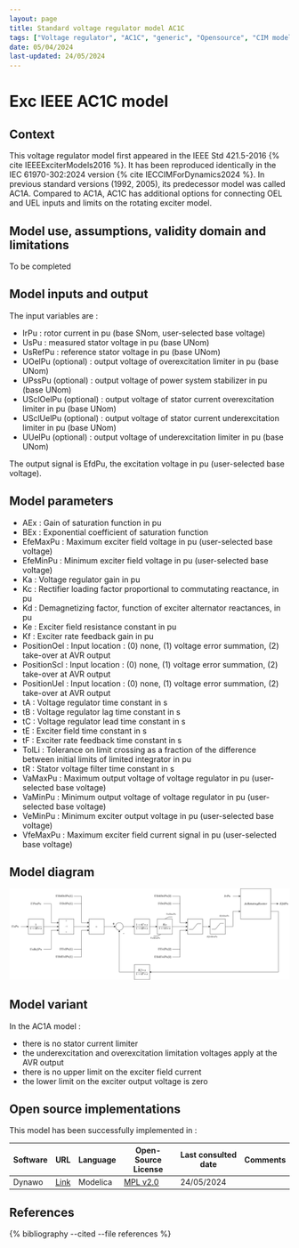 ```yaml
---
layout: page
title: Standard voltage regulator model AC1C
tags: ["Voltage regulator", "AC1C", "generic", "Opensource", "CIM model", "RMS", "phasor", "MRL4", "Single phase", "ExcIEEEAC1C", "IEEE", "dynawo", "#106"]
date: 05/04/2024
last-updated: 24/05/2024
---
```

# Exc IEEE AC1C model

## Context

This voltage regulator model first appeared in the IEEE Std 421.5-2016 {% cite IEEEExciterModels2016 %}. It has been reproduced identically in the IEC 61970-302:2024 version {% cite IECCIMForDynamics2024 %}.
In previous standard versions (1992, 2005), its predecessor model was called AC1A. Compared to AC1A, AC1C has additional options for connecting OEL and UEL inputs and limits on the rotating exciter model.

## Model use, assumptions, validity domain and limitations

To be completed

## Model inputs and output

The input variables are :

- IrPu : rotor current in pu (base SNom, user-selected base voltage)
- UsPu : measured stator voltage in pu (base UNom)
- UsRefPu : reference stator voltage in pu (base UNom)
- UOelPu (optional) : output voltage of overexcitation limiter in pu (base UNom)
- UPssPu (optional) : output voltage of power system stabilizer in pu (base UNom)
- USclOelPu (optional) : output voltage of stator current overexcitation limiter in pu (base UNom)
- USclUelPu (optional) : output voltage of stator current underexcitation limiter in pu (base UNom)
- UUelPu (optional) : output voltage of underexcitation limiter in pu (base UNom)

The output signal is EfdPu, the excitation voltage in pu (user-selected base voltage).

## Model parameters

- AEx : Gain of saturation function in pu
- BEx : Exponential coefficient of saturation function
- EfeMaxPu : Maximum exciter field voltage in pu (user-selected base voltage)
- EfeMinPu : Minimum exciter field voltage in pu (user-selected base voltage)
- Ka : Voltage regulator gain in pu
- Kc : Rectifier loading factor proportional to commutating reactance, in pu
- Kd : Demagnetizing factor, function of exciter alternator reactances, in pu
- Ke : Exciter field resistance constant in pu
- Kf : Exciter rate feedback gain in pu
- PositionOel : Input location : (0) none, (1) voltage error summation, (2) take-over at AVR output
- PositionScl : Input location : (0) none, (1) voltage error summation, (2) take-over at AVR output
- PositionUel : Input location : (0) none, (1) voltage error summation, (2) take-over at AVR output
- tA : Voltage regulator time constant in s
- tB : Voltage regulator lag time constant in s
- tC : Voltage regulator lead time constant in s
- tE : Exciter field time constant in s
- tF : Exciter rate feedback time constant in s
- TolLi : Tolerance on limit crossing as a fraction of the difference between initial limits of limited integrator in pu
- tR : Stator voltage filter time constant in s
- VaMaxPu : Maximum output voltage of voltage regulator in pu (user-selected base voltage)
- VaMinPu : Minimum output voltage of voltage regulator in pu (user-selected base voltage)
- VeMinPu : Minimum exciter output voltage in pu (user-selected base voltage)
- VfeMaxPu : Maximum exciter field current signal in pu (user-selected base voltage)

## Model diagram

<img src="/pages/models/regulations/AC1C/AC1C.drawio.svg" alt="AC1C diagram">

## Model variant

In the AC1A model :

- there is no stator current limiter
- the underexcitation and overexcitation limitation voltages apply at the AVR output
- there is no upper limit on the exciter field current
- the lower limit on the exciter output voltage is zero

## Open source implementations

This model has been successfully implemented in :

| Software      | URL | Language | Open-Source License | Last consulted date | Comments |
| ------------- | --- | -------- | ------------------- | ------------------- | -------- |
| Dynawo | [Link](https://github.com/dynawo/dynawo) | Modelica | [MPL v2.0](https://www.mozilla.org/en-US/MPL/2.0/)  | 24/05/2024 |  |

## References

{% bibliography --cited --file references  %}